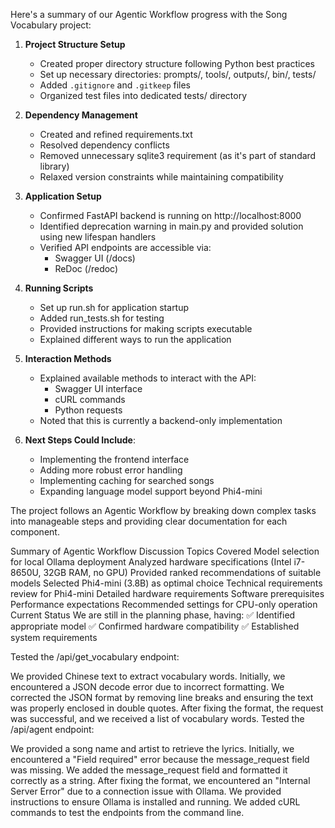 

Here's a summary of our Agentic Workflow progress with the Song Vocabulary project:

1. **Project Structure Setup**
   - Created proper directory structure following Python best practices
   - Set up necessary directories: prompts/, tools/, outputs/, bin/, tests/
   - Added `.gitignore` and `.gitkeep` files
   - Organized test files into dedicated tests/ directory

2. **Dependency Management**
   - Created and refined requirements.txt
   - Resolved dependency conflicts
   - Removed unnecessary sqlite3 requirement (as it's part of standard library)
   - Relaxed version constraints while maintaining compatibility

3. **Application Setup**
   - Confirmed FastAPI backend is running on http://localhost:8000
   - Identified deprecation warning in main.py and provided solution using new lifespan handlers
   - Verified API endpoints are accessible via:
     - Swagger UI (/docs)
     - ReDoc (/redoc)

4. **Running Scripts**
   - Set up run.sh for application startup
   - Added run_tests.sh for testing
   - Provided instructions for making scripts executable
   - Explained different ways to run the application

5. **Interaction Methods**
   - Explained available methods to interact with the API:
     - Swagger UI interface
     - cURL commands
     - Python requests
   - Noted that this is currently a backend-only implementation

6. **Next Steps Could Include**:
   - Implementing the frontend interface
   - Adding more robust error handling
   - Implementing caching for searched songs
   - Expanding language model support beyond Phi4-mini

The project follows an Agentic Workflow by breaking down complex tasks into manageable steps and providing clear documentation for each component.

Summary of Agentic Workflow Discussion
Topics Covered
Model selection for local Ollama deployment
Analyzed hardware specifications (Intel i7-8650U, 32GB RAM, no GPU)
Provided ranked recommendations of suitable models
Selected Phi4-mini (3.8B) as optimal choice
Technical requirements review for Phi4-mini
Detailed hardware requirements
Software prerequisites
Performance expectations
Recommended settings for CPU-only operation
Current Status
We are still in the planning phase, having:
✅ Identified appropriate model
✅ Confirmed hardware compatibility
✅ Established system requirements


Tested the /api/get_vocabulary endpoint:

We provided Chinese text to extract vocabulary words.
Initially, we encountered a JSON decode error due to incorrect formatting.
We corrected the JSON format by removing line breaks and ensuring the text was properly enclosed in double quotes.
After fixing the format, the request was successful, and we received a list of vocabulary words.
Tested the /api/agent endpoint:

We provided a song name and artist to retrieve the lyrics.
Initially, we encountered a "Field required" error because the message_request field was missing.
We added the message_request field and formatted it correctly as a string.
After fixing the format, we encountered an "Internal Server Error" due to a connection issue with Ollama.
We provided instructions to ensure Ollama is installed and running.
We added cURL commands to test the endpoints from the command line.

